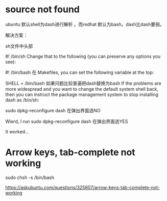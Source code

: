# source not found
ubuntu 默认shell为dash进行解析 。而redhat 默认为bash。dash比dash要弱。

解决方案：

sh文件中头部

 #! /bin/sh
Change that to the following (you can preserve any options you see):

 #! /bin/bash
在 Makefiles, you can set the following variable at the top:

SHELL = /bin/bash
如果问题比较普遍把dash替换为bash
If the problems are more widespread and you want to change the default system shell back, then you can instruct the package management system to stop installing dash as /bin/sh:

sudo dpkg-reconfigure dash
在弹出界面选NO


Wierd, I run 
sudo dpkg-reconfigure dash
在弹出界面选YES

It worked...

#  Arrow keys, tab-complete not working

sudo chsh -s /bin/bash <username>
 
 
 https://askubuntu.com/questions/325807/arrow-keys-tab-complete-not-working
 
 
